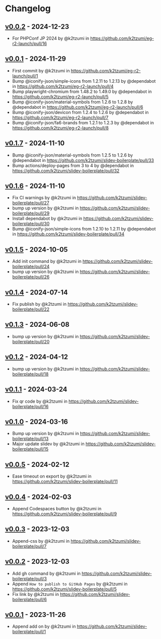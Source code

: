 # Changelog

## [v0.0.2](https://github.com/k2tzumi/eg-r2-launch/compare/v0.0.1...v0.0.2) - 2024-12-23
- For PHPConf JP 2024 by @k2tzumi in https://github.com/k2tzumi/eg-r2-launch/pull/16

## [v0.0.1](https://github.com/k2tzumi/eg-r2-launch/commits/v0.0.1) - 2024-11-29
- First commit by @k2tzumi in https://github.com/k2tzumi/eg-r2-launch/pull/1
- Bump @iconify-json/simple-icons from 1.2.11 to 1.2.13 by @dependabot in https://github.com/k2tzumi/eg-r2-launch/pull/4
- Bump playwright-chromium from 1.48.2 to 1.49.0 by @dependabot in https://github.com/k2tzumi/eg-r2-launch/pull/5
- Bump @iconify-json/material-symbols from 1.2.6 to 1.2.8 by @dependabot in https://github.com/k2tzumi/eg-r2-launch/pull/6
- Bump @iconify-json/devicon from 1.2.4 to 1.2.6 by @dependabot in https://github.com/k2tzumi/eg-r2-launch/pull/7
- Bump @iconify-json/fa6-brands from 1.2.1 to 1.2.3 by @dependabot in https://github.com/k2tzumi/eg-r2-launch/pull/8

## [v0.1.7](https://github.com/k2tzumi/slidev-boilerplate/compare/v0.1.6...v0.1.7) - 2024-11-10
- Bump @iconify-json/material-symbols from 1.2.5 to 1.2.6 by @dependabot in https://github.com/k2tzumi/slidev-boilerplate/pull/33
- Bump actions/deploy-pages from 3 to 4 by @dependabot in https://github.com/k2tzumi/slidev-boilerplate/pull/32

## [v0.1.6](https://github.com/k2tzumi/slidev-boilerplate/compare/v0.1.5...v0.1.6) - 2024-11-10
- Fix CI warnings by @k2tzumi in https://github.com/k2tzumi/slidev-boilerplate/pull/27
- bump up version by @k2tzumi in https://github.com/k2tzumi/slidev-boilerplate/pull/29
- Install dependabot by @k2tzumi in https://github.com/k2tzumi/slidev-boilerplate/pull/30
- Bump @iconify-json/simple-icons from 1.2.10 to 1.2.11 by @dependabot in https://github.com/k2tzumi/slidev-boilerplate/pull/34

## [v0.1.5](https://github.com/k2tzumi/slidev-boilerplate/compare/v0.1.4...v0.1.5) - 2024-10-05
- Add init command by @k2tzumi in https://github.com/k2tzumi/slidev-boilerplate/pull/24
- bump up version by @k2tzumi in https://github.com/k2tzumi/slidev-boilerplate/pull/26

## [v0.1.4](https://github.com/k2tzumi/slidev-boilerplate/compare/v0.1.3...v0.1.4) - 2024-07-14
- Fix publish by @k2tzumi in https://github.com/k2tzumi/slidev-boilerplate/pull/22

## [v0.1.3](https://github.com/k2tzumi/slidev-boilerplate/compare/v0.1.2...v0.1.3) - 2024-06-08
- bump up version by @k2tzumi in https://github.com/k2tzumi/slidev-boilerplate/pull/20

## [v0.1.2](https://github.com/k2tzumi/slidev-boilerplate/compare/v0.1.1...v0.1.2) - 2024-04-12
- bump up version by @k2tzumi in https://github.com/k2tzumi/slidev-boilerplate/pull/18

## [v0.1.1](https://github.com/k2tzumi/slidev-boilerplate/compare/v0.1.0...v0.1.1) - 2024-03-24
- Fix qr code by @k2tzumi in https://github.com/k2tzumi/slidev-boilerplate/pull/16

## [v0.1.0](https://github.com/k2tzumi/slidev-boilerplate/compare/v0.0.5...v0.1.0) - 2024-03-16
- Bump up version by @k2tzumi in https://github.com/k2tzumi/slidev-boilerplate/pull/13
- Major update slidev by @k2tzumi in https://github.com/k2tzumi/slidev-boilerplate/pull/15

## [v0.0.5](https://github.com/k2tzumi/slidev-boilerplate/compare/v0.0.4...v0.0.5) - 2024-02-12
- Ease timeout on export by @k2tzumi in https://github.com/k2tzumi/slidev-boilerplate/pull/11

## [v0.0.4](https://github.com/k2tzumi/slidev-boilerplate/compare/v0.0.3...v0.0.4) - 2024-02-03
- Append Codespaces button by @k2tzumi in https://github.com/k2tzumi/slidev-boilerplate/pull/9

## [v0.0.3](https://github.com/k2tzumi/slidev-boilerplate/compare/v0.0.2...v0.0.3) - 2023-12-03
- Append-css by @k2tzumi in https://github.com/k2tzumi/slidev-boilerplate/pull/7

## [v0.0.2](https://github.com/k2tzumi/slidev-boilerplate/compare/v0.0.1...v0.0.2) - 2023-12-03
- Add gh command by @k2tzumi in https://github.com/k2tzumi/slidev-boilerplate/pull/3
- Append `How to publish to GitHub Pages` by @k2tzumi in https://github.com/k2tzumi/slidev-boilerplate/pull/5
- Fix link by @k2tzumi in https://github.com/k2tzumi/slidev-boilerplate/pull/6

## [v0.0.1](https://github.com/k2tzumi/slidev-boilerplate/commits/v0.0.1) - 2023-11-26
- Append add on by @k2tzumi in https://github.com/k2tzumi/slidev-boilerplate/pull/1
